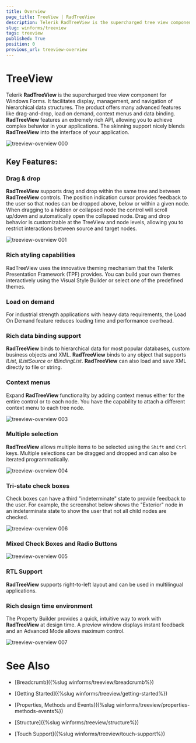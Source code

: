 ```yaml
---
title: Overview
page_title: TreeView | RadTreeView
description: Telerik RadTreeView is the supercharged tree view component for Windows Forms.
slug: winforms/treeview
tags: treeview
published: True
position: 0
previous_url: treeview-overview
---
```


# TreeView

Telerik **RadTreeView** is the supercharged tree view component for Windows Forms. It facilitates display, management, and navigation of hierarchical data structures. The product offers many advanced features like drag-and-drop, load on demand, context menus and data binding. **RadTreeView** features an extremely rich API, allowing you to achieve complex behavior in your applications. The skinning support nicely blends **RadTreeView** into the interface of your application.

![treeview-overview 000](images/treeview-overview000.png)

## Key Features:

### Drag & drop

**RadTreeView** supports drag and drop within the same tree and between **RadTreeView** controls. The position indication cursor provides feedback to the user so that nodes can be dropped above, below or within a given node. When dragging to a hidden or collapsed node the control will scroll up/down and automatically open the collapsed node. Drag and drop behavior is customizable at the TreeView and node levels, allowing you to restrict interactions between source and target nodes.

![treeview-overview 001](images/treeview-overview001.gif)

### Rich styling capabilities 

RadTreeView uses the innovative theming mechanism that the Telerik Presentation Framework (TPF) provides. You can build your own themes interactively using the Visual Style Builder or select one of the predefined themes.

### Load on demand

For industrial strength applications with heavy data requirements, the Load On Demand feature reduces loading time and performance overhead.

### Rich data binding support

**RadTreeView** binds to hierarchical data for most popular databases, custom business objects and XML. **RadTreeView** binds to any object that supports *IList*, *IListSource* or *IBindingList*. **RadTreeView** can also load and save XML directly to file or string.

### Context menus

Expand **RadTreeView** functionality by adding context menus either for the entire control or to each node. You have the capability to attach a different context menu to each tree node.

![treeview-overview 003](images/treeview-overview003.png)

### Multiple selection

**RadTreeView** allows multiple items to be selected using the `Shift` and `Ctrl` keys. Multiple selections can be dragged and dropped and can also be iterated programmatically.

![treeview-overview 004](images/treeview-overview004.png)

### Tri-state check boxes

Check boxes can have a third "indeterminate" state to provide feedback to the user. For example, the screenshot below shows the "Exterior" node in an indeterminate state to show the user that not all child nodes are checked.

![treeview-overview 006](images/treeview-overview006.png)

### Mixed Check Boxes and Radio Buttons

![treeview-overview 005](images/treeview-overview005.png)

### RTL Support

**RadTreeView** supports right-to-left layout and can be used in multilingual applications.

### Rich design time environment

The Property Builder provides a quick, intuitive way to work with **RadTreeView** at design time. A preview window displays instant feedback and an Advanced Mode allows maximum control.

![treeview-overview 007](images/treeview-overview007.png)

# See Also

* [Breadcrumb]({%slug winforms/treeview/breadcrumb%})

* [Getting Started]({%slug winforms/treeview/getting-started%})

* [Properties, Methods and Events]({%slug winforms/treeview/properties-methods-events%})

* [Structure]({%slug winforms/treeview/structure%})

* [Touch Support]({%slug winforms/treeview/touch-support%})


